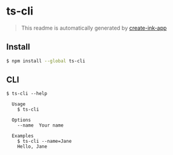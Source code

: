 # ts-cli

> This readme is automatically generated by [create-ink-app](https://github.com/vadimdemedes/create-ink-app)

## Install

```bash
$ npm install --global ts-cli
```

## CLI

```
$ ts-cli --help

  Usage
    $ ts-cli

  Options
    --name  Your name

  Examples
    $ ts-cli --name=Jane
    Hello, Jane
```
